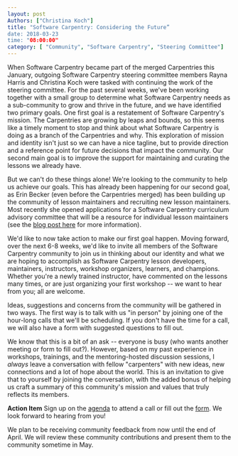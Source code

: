 ```yaml
---
layout: post
Authors: ["Christina Koch"]
title: "Software Carpentry: Considering the Future”
date: 2018-03-23
time: "08:00:00"
category: [ "Community", "Software Carpentry", "Steering Committee"]
---
```


When Software Carpentry became part of the merged Carpentries this January, outgoing Software Carpentry steering committee members Rayna Harris and Christina Koch were tasked with continuing the work of the steering committee.  For the past several weeks, we've been working together with a small group to determine what Software Carpentry needs as a sub-community to grow and thrive in the future, and we have identified two primary goals.  One first goal is a restatement of Software Carpentry's mission.  The Carpentries are growing by leaps and bounds, so this seems like a timely moment to stop and think about what Software Carpentry is doing as a branch of the Carpentries and why.  This exploration of mission and identity isn't just so we can have a nice tagline, but to provide direction and a reference point for future decisions that impact the community. Our second main goal is to improve the support for maintaining and curating the lessons we already have.

But we can't do these things alone!  We're looking to the community to help us achieve our goals.  This has already been happening for our second goal, as Erin Becker (even before the Carpentries merged) has been building up the community of lesson maintainers and recruiting new lesson maintainers.  Most recently she opened applications for a Software Carpentry curriculum advisory committee that will be a resource for individual lesson maintainers (see the [blog post here][cac-blog-post] for more information).

We'd like to now take action to make our first goal happen.  Moving forward, over the next 6-8 weeks, we'd like to invite all members of the Software Carpentry community to join us in thinking about our identity and what we are hoping to accomplish as Software Carpentry lesson developers, maintainers, instructors, workshop organizers, learners, and champions.  Whether you're a newly trained instructor, have commented on the lessons many times, or are just organizing your first workshop -- we want to hear from you; all are welcome.

Ideas, suggestions and concerns from the community will be gathered in two ways. The first way is to talk with us "in person" by joining one of the hour-long calls that we'll be scheduling.  If you don't have the time for a call, we will also have a form with suggested questions to fill out.  

We know that this is a bit of an ask -- everyone is busy (who wants another meeting or form to fill out?).  However, based on my past experience in workshops, trainings, and the mentoring-hosted discussion sessions, I *always* leave a conversation with fellow "carpenters" with new ideas, new connections and a lot of hope about the world.  This is an invitation to give that to yourself by joining the conversation, with the added bonus of helping us craft a summary of this community's mission and values that truly reflects its members.

**Action Item** Sign up on the [agenda][agenda] to attend a call or fill out the [form][form].  We look forward to hearing from you!

We plan to be receiving community feedback from now until the end of April.  We will review these community contributions and present them to the community sometime in May.

[cac-blog-post]: https://software-carpentry.org/blog/2018/03/curriculum-advisors.html
[agenda]: https://docs.google.com/document/d/1As6XBTEUHsqROmn9aPb-TBb2glXHrg4b-swVPn_9NW8/edit
[form]: https://goo.gl/forms/44HGGLy4lfYIuvyC3
